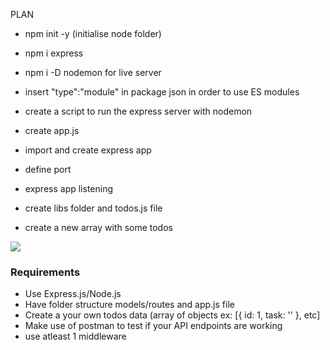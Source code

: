 PLAN
- npm init -y (initialise node folder)
- npm i express
- npm i -D nodemon for live server
- insert "type":"module" in package json in order to use ES modules
- create a script to run the express server with nodemon

- create app.js
- import and create express app
- define port
- express app listening

- create libs folder and todos.js file
- create a new array with some todos

![](https://www.meme-arsenal.com/memes/79f45dcf41fcd8a02852c9f2afe185b5.jpg)

### Requirements

- Use Express.js/Node.js
- Have folder structure models/routes and app.js file
- Create a your own todos data (array of objects ex: [{ id: 1, task: '' }, etc]
- Make use of postman to test if your API endpoints are working
- use atleast 1 middleware
